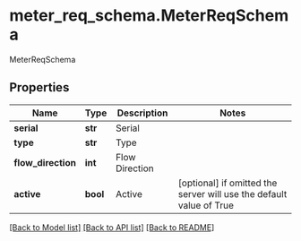 # meter_req_schema.MeterReqSchema

MeterReqSchema
## Properties
Name | Type | Description | Notes
------------ | ------------- | ------------- | -------------
**serial** | **str** | Serial | 
**type** | **str** | Type | 
**flow_direction** | **int** | Flow Direction | 
**active** | **bool** | Active | [optional]  if omitted the server will use the default value of True

[[Back to Model list]](../README.md#documentation-for-models) [[Back to API list]](../README.md#documentation-for-api-endpoints) [[Back to README]](../README.md)


